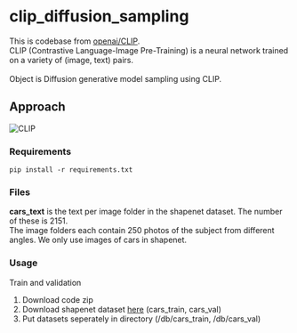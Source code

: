# clip_diffusion_sampling

This is codebase from [openai/CLIP](https://github.com/openai/CLIP). <br/> 
CLIP (Contrastive Language-Image Pre-Training) is a neural network trained on a variety of (image, text) pairs. <br/><br/>
Object is Diffusion generative model sampling using CLIP.

## Approach
![CLIP](https://github.com/Yeoneasy/clip_guided_diffusion/assets/129255517/0a8bed9a-00db-4185-b917-8c73367a5c54)

### Requirements

```
pip install -r requirements.txt
```

### Files

**cars_text** is the text per image folder in the shapenet dataset.
The number of these is 2151. <br/> The image folders each contain 250 photos of the subject from different angles.
We only use images of cars in shapenet.

### Usage

Train and validation

1. Download code zip
2. Download shapenet dataset [here](https://drive.google.com/drive/folders/1OkYgeRcIcLOFu1ft5mRODWNQaPJ0ps90) (cars_train, cars_val)
3. Put datasets seperately in directory (/db/cars_train, /db/cars_val)



